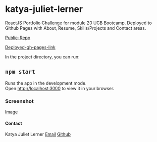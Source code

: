 # katya-juliet-lerner

ReactJS Portfolio Challenge for module 20 UCB Bootcamp. Deployed to Github Pages with About, Resume, Skills/Projects and Contact areas. 

[Public-Repo](https://github.com/katyajuliet/katya-juliet-lerner)

[Deployed-gh-pages-link](https://katyajuliet.github.io/katya-juliet-lerner/)

In the project directory, you can run:

## `npm start`

Runs the app in the development mode.\
Open [http://localhost:3000](http://localhost:3000) to view it in your browser.

### Screenshot
[Image]()

#### Contact

Katya Juliet Lerner 
[Email](mailto:katyajuliet22@gmail.com)
[Github](https://github.com/katyajuliet)
